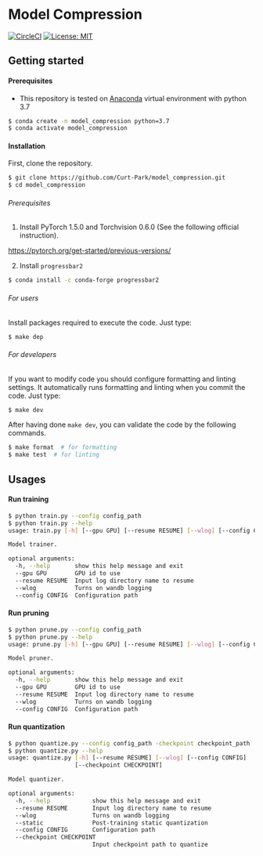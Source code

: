 # Model Compression

[![CircleCI](https://circleci.com/gh/circleci/circleci-docs.svg?style=shield)](https://circleci.com/gh/Curt-Park/model_compression)
[![License: MIT](https://img.shields.io/badge/License-MIT-green.svg)](https://opensource.org/licenses/MIT)

## Getting started

#### Prerequisites
* This repository is tested on [Anaconda](https://www.anaconda.com/distribution/) virtual environment with python 3.7
```bash
$ conda create -n model_compression python=3.7
$ conda activate model_compression
```

#### Installation
First, clone the repository.
```bash
$ git clone https://github.com/Curt-Park/model_compression.git
$ cd model_compression
```

###### Prerequisites

1. Install PyTorch 1.5.0 and Torchvision 0.6.0 (See the following official instruction).

https://pytorch.org/get-started/previous-versions/

2. Install `progressbar2`

```bash
$ conda install -c conda-forge progressbar2
```

###### For users
Install packages required to execute the code. Just type:
```bash
$ make dep
```

###### For developers

If you want to modify code you should configure formatting and linting settings. It automatically runs formatting and linting when you commit the code. Just type:
```bash
$ make dev
```

After having done `make dev`, you can validate the code by the following commands.
```bash
$ make format  # for formatting
$ make test  # for linting
```

## Usages

#### Run training
```bash
$ python train.py --config config_path
$ python train.py --help
usage: train.py [-h] [--gpu GPU] [--resume RESUME] [--wlog] [--config CONFIG]

Model trainer.

optional arguments:
  -h, --help       show this help message and exit
  --gpu GPU        GPU id to use
  --resume RESUME  Input log directory name to resume
  --wlog           Turns on wandb logging
  --config CONFIG  Configuration path
```

#### Run pruning
```bash
$ python prune.py --config config_path 
$ python prune.py --help
usage: prune.py [-h] [--gpu GPU] [--resume RESUME] [--wlog] [--config CONFIG]

Model pruner.

optional arguments:
  -h, --help       show this help message and exit
  --gpu GPU        GPU id to use
  --resume RESUME  Input log directory name to resume
  --wlog           Turns on wandb logging
  --config CONFIG  Configuration path
```

#### Run quantization
```bash
$ python quantize.py --config config_path -checkpoint checkpoint_path
$ python quantize.py --help
usage: quantize.py [-h] [--resume RESUME] [--wlog] [--config CONFIG]
                   [--checkpoint CHECKPOINT]

Model quantizer.

optional arguments:
  -h, --help            show this help message and exit
  --resume RESUME       Input log directory name to resume
  --wlog                Turns on wandb logging
  --static              Post-training static quantization
  --config CONFIG       Configuration path
  --checkpoint CHECKPOINT
                        Input checkpoint path to quantize
```
